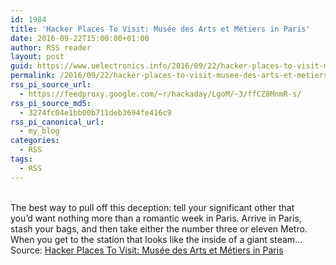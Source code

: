 ```yaml
---
id: 1984
title: 'Hacker Places To Visit: Musée des Arts et Métiers in Paris'
date: 2016-09-22T15:00:00+01:00
author: RSS reader
layout: post
guid: https://www.uelectronics.info/2016/09/22/hacker-places-to-visit-musee-des-arts-et-metiers-in-paris/
permalink: /2016/09/22/hacker-places-to-visit-musee-des-arts-et-metiers-in-paris/
rss_pi_source_url:
  - https://feedproxy.google.com/~r/hackaday/LgoM/~3/ffCZ8MnmR-s/
rss_pi_source_md5:
  - 3274fc04e1bb00b711deb3694fe416c9
rss_pi_canonical_url:
  - my_blog
categories:
  - RSS
tags:
  - RSS
---
```

&#013;  
The best way to pull off this deception: tell your significant other that you’d want nothing more than a romantic week in Paris. Arrive in Paris, stash your bags, and then take either the number three or eleven Metro. When you get to the station that looks like the inside of a giant steam…&#013;  
Source: <a href="https://feedproxy.google.com/~r/hackaday/LgoM/~3/ffCZ8MnmR-s/" target="_blank">Hacker Places To Visit: Musée des Arts et Métiers in Paris</a>